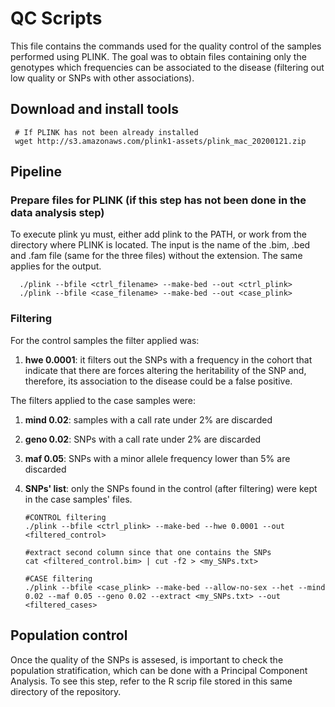 # QC Scripts

This file contains the commands used for the quality control of the samples performed using PLINK. The goal was to obtain files containing only the genotypes which frequencies can be associated to the disease (filtering out low quality or SNPs with other associations).

## Download and install tools
     # If PLINK has not been already installed
     wget http://s3.amazonaws.com/plink1-assets/plink_mac_20200121.zip
  
  
 ## Pipeline 
 
 ### Prepare files for PLINK (if this step has not been done in the data analysis step) 
 To execute plink yu must, either add plink to the PATH, or work from the directory where PLINK is located. The input is the name of the .bim, .bed and .fam file (same for the three files) without the extension. The same applies for the output.
 
      ./plink --bfile <ctrl_filename> --make-bed --out <ctrl_plink>
      ./plink --bfile <case_filename> --make-bed --out <case_plink>
      
      
 ### Filtering
 For the control samples the filter applied was:
1. **hwe 0.0001**: it filters out the SNPs with a frequency in the cohort that indicate that there are forces altering the heritability of the SNP and, therefore, its association to the disease could be a false positive.

The filters applied to the case samples were:
1. **mind 0.02**: samples with a call rate under 2% are discarded
2. **geno 0.02**: SNPs with a call rate under 2% are discarded
3. **maf 0.05**: SNPs with a minor allele frequency lower than 5% are discarded
4. **SNPs' list**: only the SNPs found in the control (after filtering) were kept in the case samples' files.
 
  
       #CONTROL filtering
       ./plink --bfile <ctrl_plink> --make-bed --hwe 0.0001 --out <filtered_control>
      
       #extract second column since that one contains the SNPs
       cat <filtered_control.bim> | cut -f2 > <my_SNPs.txt>
  
       #CASE filtering
       ./plink --bfile <case_plink> --make-bed --allow-no-sex --het --mind 0.02 --maf 0.05 --geno 0.02 --extract <my_SNPs.txt> --out <filtered_cases>
       
       
 ## Population control       
Once the quality of the SNPs is assesed, is important to check the population stratification, which can be done with a Principal Component Analysis. To see this step, refer to the R scrip file stored in this same directory of the repository.
